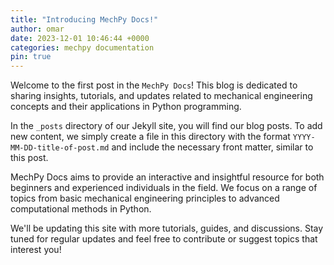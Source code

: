 ```yaml
---
title: "Introducing MechPy Docs!"
author: omar
date: 2023-12-01 10:46:44 +0000
categories: mechpy documentation
pin: true
---
```


Welcome to the first post in the `MechPy Docs`! This blog is dedicated to sharing insights, tutorials, and updates related to mechanical engineering concepts and their applications in Python programming.

In the `_posts` directory of our Jekyll site, you will find our blog posts. To add new content, we simply create a file in this directory with the format `YYYY-MM-DD-title-of-post.md` and include the necessary front matter, similar to this post.

MechPy Docs aims to provide an interactive and insightful resource for both beginners and experienced individuals in the field. We focus on a range of topics from basic mechanical engineering principles to advanced computational methods in Python.

We'll be updating this site with more tutorials, guides, and discussions. Stay tuned for regular updates and feel free to contribute or suggest topics that interest you!